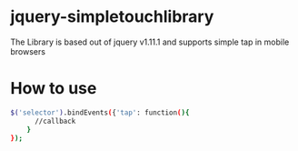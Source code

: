 # jquery-simpletouchlibrary


The Library is based out of jquery v1.11.1 and supports simple tap in mobile browsers


# How to use

```sh
$('selector').bindEvents({'tap': function(){
      //callback
    }
});
```
